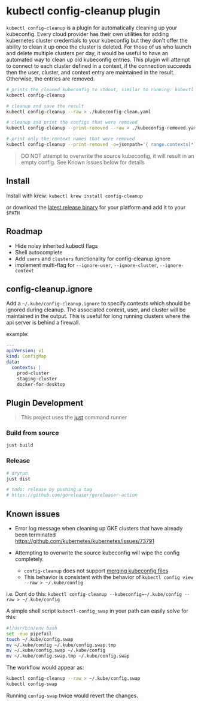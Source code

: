 # kubectl config-cleanup plugin #

`kubectl config-cleanup` is a plugin for automatically cleaning up your kubeconfig.
Every cloud provider has their own utilities for adding kubernetes cluster credentials 
to your kubeconfig but they don't offer the ability to clean it up once the cluster is deleted. 
For those of us who launch and delete multiple clusters per day, it would be useful to have 
an automated way to clean up old kubeconfig entries. This plugin will attempt to 
connect to each cluster defined in a context, if the connection succeeds then the user, 
cluster, and context entry are maintained in the result. Otherwise, the entries are removed.

```bash
# prints the cleaned kubeconfig to stdout, similar to running: kubectl config view
kubectl config-cleanup

# cleanup and save the result
kubectl config-cleanup --raw > ./kubeconfig-clean.yaml

# cleanup and print the configs that were removed
kubectl config-cleanup --print-removed --raw > ./kubeconfig-removed.yaml

# print only the context names that were removed
kubectl config-cleanup --print-removed -o=jsonpath='{ range.contexts[*] }{ .name }{"\n"}'
```

> DO NOT attempt to overwrite the source kubeconfig, it will result in an empty config.
See Known Issues below for details

## Install ##

Install with krew: `kubectl krew install config-cleanup`

or download the [latest release binary](https://github.com/B23admin/kubectl-config-cleanup/releases/latest)
for your platform and add it to your `$PATH`

## Roadmap ##

- Hide noisy inherited kubectl flags
- Shell autocomplete
- Add `users` and `clusters` functionality for config-cleanup.ignore
- implement multi-flag for `--ignore-user`, `--ignore-cluster`, `--ignore-context`

## config-cleanup.ignore ##

Add a `~/.kube/config-cleanup.ignore` to specify contexts which should be ignored during cleanup.
The associated context, user, and cluster will be maintained in the output. This is useful for long 
running clusters where the api server is behind a firewall.

example:

```yaml
---
apiVersion: v1
kind: ConfigMap
data:
  contexts: |
    prod-cluster
    staging-cluster
    docker-for-desktop
```

## Plugin Development ##

> This project uses the [just](https://github.com/casey/just) command runner

### Build from source ###

```bash
just build
```

### Release ###

```bash
# dryrun
just dist

# todo: release by pushing a tag
# https://github.com/goreleaser/goreleaser-action
```

## Known issues ##

- Error log message when cleaning up GKE clusters that have already been terminated
https://github.com/kubernetes/kubernetes/issues/73791

- Attempting to overwrite the source kubeconfig will wipe the config completely.
  - `config-cleanup` does not support [merging kubeconfig files](https://kubernetes.io/docs/concepts/configuration/organize-cluster-access-kubeconfig/#the-kubeconfig-environment-variable)
  - This behavior is consistent with the behavior of `kubectl config view --raw > ~/.kube/config`

i.e. Dont do this: `kubectl config-cleanup --kubeconfig=~/.kube/config --raw > ~/.kube/config`  

A simple shell script `kubectl-config_swap` in your path can easily solve for this:
```bash
#!/usr/bin/env bash
set -euo pipefail
touch ~/.kube/config.swap
mv ~/.kube/config ~/.kube/config.swap.tmp
mv ~/.kube/config.swap ~/.kube/config
mv ~/.kube/config.swap.tmp ~/.kube/config.swap
```

The workflow would appear as:

```bash
kubectl config-cleanup --raw > ~/.kube/config.swap
kubectl config-swap
```

Running `config-swap` twice would revert the changes.
